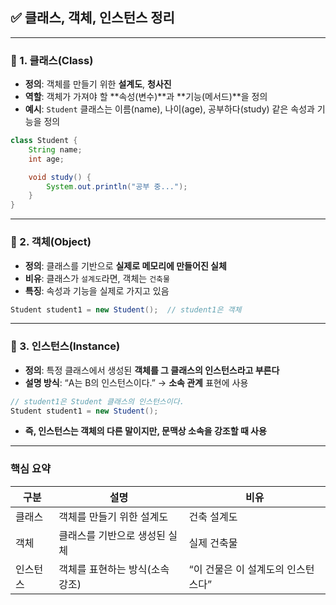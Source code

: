 ## ✅ 클래스, 객체, 인스턴스 정리

---

### 🔹 1. 클래스(Class)

- **정의**: 객체를 만들기 위한 **설계도**, **청사진**
- **역할**: 객체가 가져야 할 **속성(변수)**과 **기능(메서드)**을 정의
- **예시**: `Student` 클래스는 이름(name), 나이(age), 공부하다(study) 같은 속성과 기능을 정의


```java
class Student {
    String name;
    int age;

    void study() {
        System.out.println("공부 중...");
    }
}

```
---

### 🔹 2. 객체(Object)

- **정의**: 클래스를 기반으로 **실제로 메모리에 만들어진 실체**
- **비유**: 클래스가 `설계도`라면, 객체는 `건축물`
- **특징**: 속성과 기능을 실제로 가지고 있음

```java
Student student1 = new Student();  // student1은 객체
```
---

### 🔹 3. 인스턴스(Instance)

- **정의**: 특정 클래스에서 생성된 **객체를 그 클래스의 인스턴스라고 부른다**
- **설명 방식**: “A는 B의 인스턴스이다.” → **소속 관계** 표현에 사용

```java
// student1은 Student 클래스의 인스턴스이다.
Student student1 = new Student();

```
- **즉, 인스턴스는 객체의 다른 말이지만, 문맥상 소속을 강조할 때 사용**

---

### 핵심 요약

| 구분   | 설명                 | 비유                   |
| ---- | ------------------ | -------------------- |
| 클래스  | 객체를 만들기 위한 설계도     | 건축 설계도               |
| 객체   | 클래스를 기반으로 생성된 실체   | 실제 건축물               |
| 인스턴스 | 객체를 표현하는 방식(소속 강조) | “이 건물은 이 설계도의 인스턴스다” |
